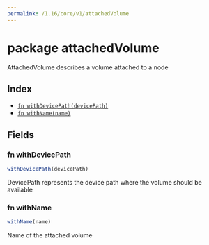 ```yaml
---
permalink: /1.16/core/v1/attachedVolume
---
```


# package attachedVolume

AttachedVolume describes a volume attached to a node

## Index

* [`fn withDevicePath(devicePath)`](#fn-withdevicepath)
* [`fn withName(name)`](#fn-withname)

## Fields

### fn withDevicePath

```ts
withDevicePath(devicePath)
```

DevicePath represents the device path where the volume should be available

### fn withName

```ts
withName(name)
```

Name of the attached volume
